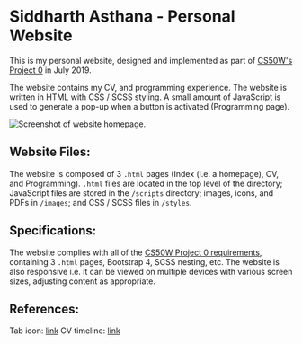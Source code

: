 # Siddharth Asthana - Personal Website

This is my personal website, designed and implemented as part of [CS50W's Project 0](https://docs.cs50.net/web/2020/x/projects/0/project0.html) in July 2019.

The website contains my CV, and programming experience. The website is written in HTML with CSS / SCSS styling. A small amount of JavaScript is used to generate a pop-up when a button is activated (Programming page).

![Screenshot of website homepage.](https://i.imgur.com/rNeoxhn.png)

## Website Files:

The website is composed of 3 `.html` pages (Index (i.e. a homepage), CV, and Programming). `.html` files are located in the top level of the directory; JavaScript files are stored in  the `/scripts` directory; images, icons, and PDFs in `/images`; and CSS / SCSS files in `/styles`.

## Specifications:

The website complies with all of the [CS50W Project 0 requirements](https://docs.cs50.net/web/2020/x/projects/0/project0.html), containing 3 `.html` pages, Bootstrap 4, SCSS nesting, etc. The website is also responsive i.e. it can be viewed on multiple devices with various screen sizes, adjusting content as appropriate.

## References:

Tab icon: [link](https://www.flaticon.com/authors/freepik)
CV timeline: [link](https://bootsnipp.com/snippets/xrKXW)
